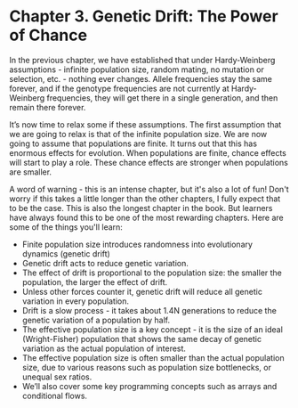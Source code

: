 # Chapter 3. Genetic Drift: The Power of Chance

In the previous chapter, we have established that under Hardy-Weinberg assumptions - infinite population size, random mating, no mutation or selection, etc. - nothing ever changes. Allele frequencies stay the same forever, and if the genotype frequencies are not currently at Hardy- Weinberg frequencies, they will get there in a single generation, and then remain there forever.

It’s now time to relax some if these assumptions. The first assumption that we are going to relax is that of the infinite population size. We are now going to assume that populations are finite. It turns out that this has enormous effects for evolution. When populations are finite, chance effects will start to play a role. These chance effects are stronger when populations are smaller. 

A word of warning - this is an intense chapter, but it's also a lot of fun! Don't worry if this takes a little longer than the other chapters, I fully expect that to be the case. This is also the longest chapter in the book. But learners have always found this to be one of the most rewarding chapters. Here are some of the things you'll learn:

* Finite population size introduces randomness into evolutionary dynamics (genetic drift)
* Genetic drift acts to reduce genetic variation.
* The effect of drift is proportional to the population size: the smaller the population, the larger the effect of drift.
* Unless other forces counter it, genetic drift will reduce all genetic variation in every population.
* Drift is a slow process - it takes about 1.4N generations to reduce the genetic variation of a population by half.
* The effective population size is a key concept - it is the size of an ideal (Wright-Fisher) population that shows the same decay of genetic variation as the actual population of interest.
* The effective population size is often smaller than the actual population size, due to various reasons such as population size bottlenecks, or unequal sex ratios.
* We’ll also cover some key programming concepts such as arrays and conditional flows.